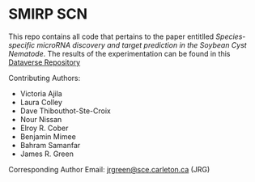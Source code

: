 # SMIRP SCN

This repo contains all code that pertains to the paper entitlled *Species-specific microRNA discovery and target prediction 
in the Soybean Cyst Nematode*. The results of the experimentation can be found in this [Dataverse Repository](https://dataverse.scholarsportal.info/dataset.xhtml?persistentId=doi:10.5683/SP3/30DEXA)

Contributing  Authors:
* Victoria Ajila
* Laura Colley
* Dave Thibouthot-Ste-Croix
* Nour Nissan
* Elroy R. Cober
* Benjamin Mimee
* Bahram Samanfar
* James R. Green

Corresponding Author
Email: jrgreen@sce.carleton.ca (JRG)
